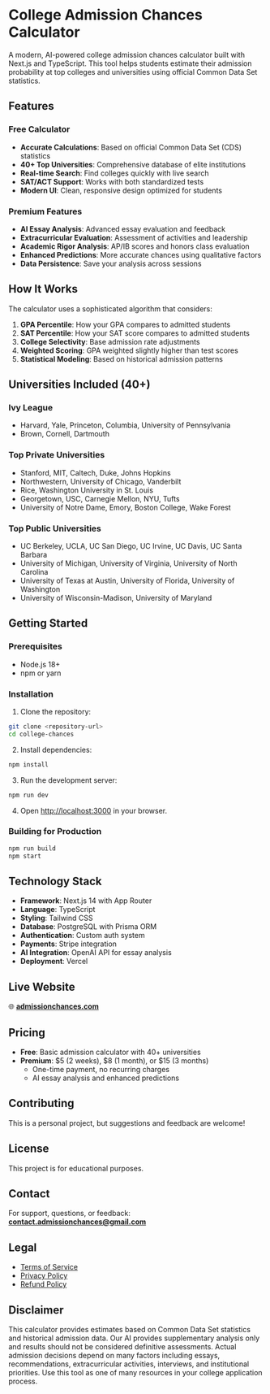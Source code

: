 # College Admission Chances Calculator

A modern, AI-powered college admission chances calculator built with Next.js and TypeScript. This tool helps students estimate their admission probability at top colleges and universities using official Common Data Set statistics.

## Features

### Free Calculator
- **Accurate Calculations**: Based on official Common Data Set (CDS) statistics
- **40+ Top Universities**: Comprehensive database of elite institutions
- **Real-time Search**: Find colleges quickly with live search
- **SAT/ACT Support**: Works with both standardized tests
- **Modern UI**: Clean, responsive design optimized for students

### Premium Features
- **AI Essay Analysis**: Advanced essay evaluation and feedback
- **Extracurricular Evaluation**: Assessment of activities and leadership
- **Academic Rigor Analysis**: AP/IB scores and honors class evaluation
- **Enhanced Predictions**: More accurate chances using qualitative factors
- **Data Persistence**: Save your analysis across sessions

## How It Works

The calculator uses a sophisticated algorithm that considers:

1. **GPA Percentile**: How your GPA compares to admitted students
2. **SAT Percentile**: How your SAT score compares to admitted students  
3. **College Selectivity**: Base admission rate adjustments
4. **Weighted Scoring**: GPA weighted slightly higher than test scores
5. **Statistical Modeling**: Based on historical admission patterns

## Universities Included (40+)

### Ivy League
- Harvard, Yale, Princeton, Columbia, University of Pennsylvania
- Brown, Cornell, Dartmouth

### Top Private Universities  
- Stanford, MIT, Caltech, Duke, Johns Hopkins
- Northwestern, University of Chicago, Vanderbilt
- Rice, Washington University in St. Louis
- Georgetown, USC, Carnegie Mellon, NYU, Tufts
- University of Notre Dame, Emory, Boston College, Wake Forest

### Top Public Universities
- UC Berkeley, UCLA, UC San Diego, UC Irvine, UC Davis, UC Santa Barbara
- University of Michigan, University of Virginia, University of North Carolina
- University of Texas at Austin, University of Florida, University of Washington
- University of Wisconsin-Madison, University of Maryland

## Getting Started

### Prerequisites

- Node.js 18+ 
- npm or yarn

### Installation

1. Clone the repository:
```bash
git clone <repository-url>
cd college-chances
```

2. Install dependencies:
```bash
npm install
```

3. Run the development server:
```bash
npm run dev
```

4. Open [http://localhost:3000](http://localhost:3000) in your browser.

### Building for Production

```bash
npm run build
npm start
```

## Technology Stack

- **Framework**: Next.js 14 with App Router
- **Language**: TypeScript
- **Styling**: Tailwind CSS
- **Database**: PostgreSQL with Prisma ORM
- **Authentication**: Custom auth system
- **Payments**: Stripe integration
- **AI Integration**: OpenAI API for essay analysis
- **Deployment**: Vercel

## Live Website

🌐 **[admissionchances.com](https://admissionchances.com)**

## Pricing

- **Free**: Basic admission calculator with 40+ universities
- **Premium**: $5 (2 weeks), $8 (1 month), or $15 (3 months)
  - One-time payment, no recurring charges
  - AI essay analysis and enhanced predictions

## Contributing

This is a personal project, but suggestions and feedback are welcome!

## License

This project is for educational purposes.

## Contact

For support, questions, or feedback: **contact.admissionchances@gmail.com**

## Legal

- [Terms of Service](https://admissionchances.com/terms)
- [Privacy Policy](https://admissionchances.com/privacy)  
- [Refund Policy](https://admissionchances.com/refund)

## Disclaimer

This calculator provides estimates based on Common Data Set statistics and historical admission data. Our AI provides supplementary analysis only and results should not be considered definitive assessments. Actual admission decisions depend on many factors including essays, recommendations, extracurricular activities, interviews, and institutional priorities. Use this tool as one of many resources in your college application process.
